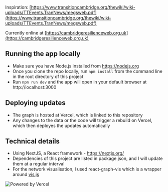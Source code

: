 Inspiration: [https://www.transitioncambridge.org/thewiki/wiki-uploads/TTEvents.TranNews/megsweb.pdf](https://www.transitioncambridge.org/thewiki/wiki-uploads/TTEvents.TranNews/megsweb.pdf)

Currently online at [https://cambridgeresilienceweb.org.uk](https://cambridgeresilienceweb.org.uk)

## Running the app locally
* Make sure you have Node.js installed from https://nodejs.org
* Once you clone the repo locally, run `npm install` from the command line in the root directory of this project
* Run `npm run dev` and the app will open in your default browser at http://localhost:3000

## Deploying updates
* The graph is hosted at Vercel, which is linked to this repository
* Any changes to the data or the code will trigger a rebuild on Vercel, which then deployes the updates automatically

## Technical details
* Using NextJS, a React framework - https://nextjs.org/
* Dependencies of this project are listed in package.json, and I will update them at a regular interval
* For the network visualisation, I used react-graph-vis which is a wrapper around [vis.js](https://visjs.org/)

![Powered by Vercel](/powered-by-vercel.svg)